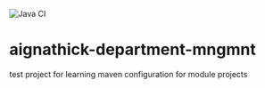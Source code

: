 ![Java CI](https://github.com/Brest-Java-Course-2020/aignathick-department-mngmnt/workflows/Java%20CI/badge.svg)
# aignathick-department-mngmnt
test project for learning maven configuration for module projects
